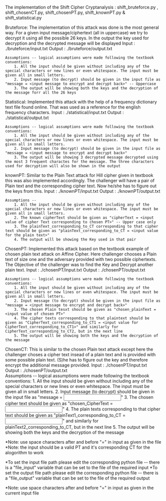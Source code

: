 The implementation of the Shift Cipher Cryptanalysis : shift_bruteforce.py , shift_chosenCT.py, shift_chosenPT.py, shift_knownPT.py & shift_statistical.py

Bruteforce:
  The implementation of this attack was done is the most general way. For a given input message/ciphertext (all in uppercase) we try to decrypt it using all the possible 26 keys. In the output the key used for decryption and the decrypted message will be displayed
    Input : ./bruteforce/input.txt
    Output : ./bruteforce/output.txt  
  
    Assumptions -- logical assumptions were made following the textbook conventions:
        1. All the input should be given without including any of the special characters or new lines or even whitespace. The input must be given all in small letters. 
        2. Input message (to decrypt) should be given in the input file as "message = <input message to encrypt and decrypt back>" -- Uppercase
        3. The output will be showing both the keys and the decryption of the message forr all the 26 keys
    
Statistical:
  Implemented this attack with the help of a frequency dictionary text file found online. That was used as a reference for the english frequency characters.
    Input : ./statistical/input.txt
    Output : ./statistical/output.txt  
  
    Assumptions -- logical assumptions were made following the textbook conventions:
        1. All the input should be given without including any of the special characters or new lines or even whitespace. The input must be given all in small letters. 
        2. Input message (to decrypt) should be given in the input file as "message = <input message to encrypt and decrypt back>"
        3. The output will be showing 3 decrypted message decrypted using the most 3 frequent charactes for the message. The three characters used for decryption will also be shown in the output

knownPT:
  Similar to the Plain Text attack for Hill cipher given in textbook this was also implemented accordingly. The challenger will have a pair of Plain text and the corresponding cipher text. Now he/she has to figure out the keys from this.
    Input : ./knownPT/input.txt
    Output : ./knownPT/output.txt  
    
    Assumptions --
        1. All the input should be given without including any of the special characters or new lines or even whitespace. The input must be given all in small letters. 
        2. The known cipherText should be given as "cipherText = <input value of cipher Text corresponding to chosen PT>" -- Upper case only
        3. The plainText_corresponding_to_CT corresponding to that cipher text should be given as "plainText_corresponding_to_CT = <input value for the plain text>"
        4. The output will be showing the Key used in that pair

ChosenPT:
  Implemented this attack based on the textbook example of chosen plain text attack on Affine Cipher. Here challenger chooses a Plain text of size one and the adversary provided with two possible ciphertexts. The Objective of the challenger was to find the Key and Decrypt another plain text.
    Input : ./chosenPT/input.txt
    Output : ./chosenPT/output.txt  
  
    Assumptions -- logical assumptions were made following the textbook conventions:
        1. All the input should be given without including any of the special characters or new lines or even whitespace. The input must be given all in small letters. 
        2. Input message (to decrypt) should be given in the input file as "message = <input message to encrypt and decrypt back>"
        3. The chosen Plain tesxt should be given as "chosen_plainText = <input value of chosen PT>"
        4. The cipher texts corresponding to that plaintext should be given as "CipherText_corresponding_to_CT1 = <input value for CipherText_corresponding_to_CT1>" and similarly for CipherText_corresponding_to_CT2, but in the next line
        5. The output will be showing both the keys and the decryption of the message

ChosenCT:
    This is similar to the chosen Plain text attack except here the challenger choses a cipher text insead of a plain text and is provided with some possible plain text. (S)he has to figure out the key and therefore encrypt the additional message provided. 
     Input : ./chosenPT/input.txt
     Output : ./chosenPT/output.txt  
        Assumptions -- logical assumptions were made following the textbook conventions:
        1. All the input should be given without including any of the special characters or new lines or even whitespace. The input must be given all in small letters. 
        2. Input message (to decrypt) should be given in the input file as "message = <input message to encrypt and decrypt back>"
        3. The chosen cipher text should be given as "chosen_CipherText = <input value of chosen CT>"
        4. The plain texts corresponding to that cipher text should be given as "plainText1_corresponding_to_CT = <input value for plainText1 corresponding to CT>" and similarly for plainText2_corresponding_to_CT, but in the next line
        5. The output will be showing both the keys and the decryption of the message


*Note: use space characters after and before "=" in input as given in the file
*Note: the input should be a valid PT and it's corresponding CT for the alogorithm to work


*To set the input file path please edit the corresponding python file -- there is a "file_input" variable that can be set to the file of the required input
*To set the output file path please edit the corresponding python file -- there is a "file_output" variable that can be set to the file of the required output


*Note: use space characters after and before "=" in input as given in the current input file
